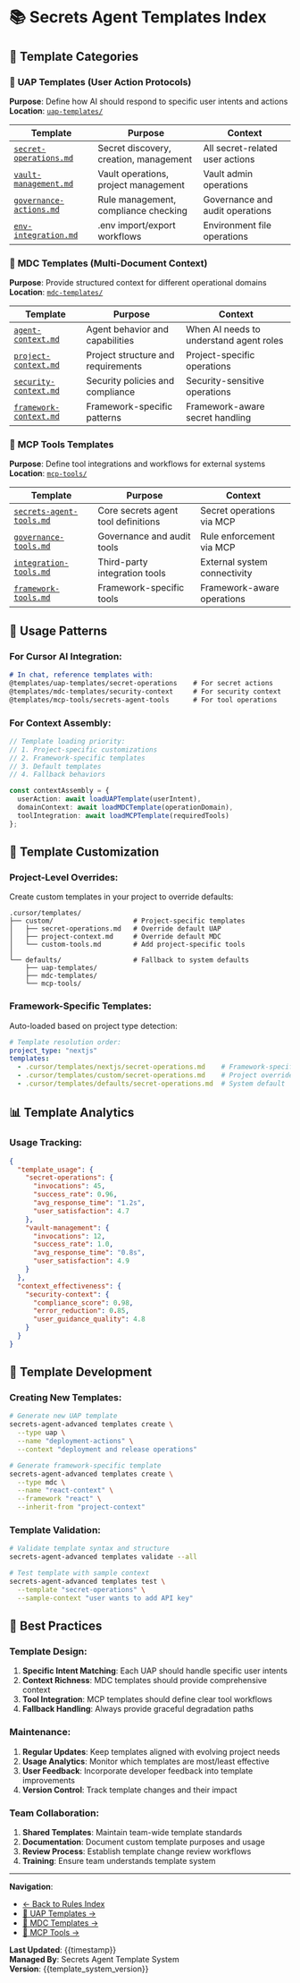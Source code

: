 # 📚 **Secrets Agent Templates Index**

## 🎯 **Template Categories**

### 🔄 **UAP Templates (User Action Protocols)**
**Purpose**: Define how AI should respond to specific user intents and actions
**Location**: [`uap-templates/`](./uap-templates/)

| Template | Purpose | Context |
|----------|---------|---------|
| [`secret-operations.md`](./uap-templates/secret-operations.md) | Secret discovery, creation, management | All secret-related user actions |
| [`vault-management.md`](./uap-templates/vault-management.md) | Vault operations, project management | Vault admin operations |
| [`governance-actions.md`](./uap-templates/governance-actions.md) | Rule management, compliance checking | Governance and audit operations |
| [`env-integration.md`](./uap-templates/env-integration.md) | .env import/export workflows | Environment file operations |

### 📄 **MDC Templates (Multi-Document Context)**
**Purpose**: Provide structured context for different operational domains
**Location**: [`mdc-templates/`](./mdc-templates/)

| Template | Purpose | Context |
|----------|---------|---------|
| [`agent-context.md`](./mdc-templates/agent-context.md) | Agent behavior and capabilities | When AI needs to understand agent roles |
| [`project-context.md`](./mdc-templates/project-context.md) | Project structure and requirements | Project-specific operations |
| [`security-context.md`](./mdc-templates/security-context.md) | Security policies and compliance | Security-sensitive operations |
| [`framework-context.md`](./mdc-templates/framework-context.md) | Framework-specific patterns | Framework-aware secret handling |

### 🔧 **MCP Tools Templates**
**Purpose**: Define tool integrations and workflows for external systems
**Location**: [`mcp-tools/`](./mcp-tools/)

| Template | Purpose | Context |
|----------|---------|---------|
| [`secrets-agent-tools.md`](./mcp-tools/secrets-agent-tools.md) | Core secrets agent tool definitions | Secret operations via MCP |
| [`governance-tools.md`](./mcp-tools/governance-tools.md) | Governance and audit tools | Rule enforcement via MCP |
| [`integration-tools.md`](./mcp-tools/integration-tools.md) | Third-party integration tools | External system connectivity |
| [`framework-tools.md`](./mcp-tools/framework-tools.md) | Framework-specific tools | Framework-aware operations |

## 🚀 **Usage Patterns**

### **For Cursor AI Integration:**
```markdown
# In chat, reference templates with:
@templates/uap-templates/secret-operations    # For secret actions
@templates/mdc-templates/security-context     # For security context
@templates/mcp-tools/secrets-agent-tools      # For tool operations
```

### **For Context Assembly:**
```typescript
// Template loading priority:
// 1. Project-specific customizations
// 2. Framework-specific templates  
// 3. Default templates
// 4. Fallback behaviors

const contextAssembly = {
  userAction: await loadUAPTemplate(userIntent),
  domainContext: await loadMDCTemplate(operationDomain),
  toolIntegration: await loadMCPTemplate(requiredTools)
};
```

## 🎨 **Template Customization**

### **Project-Level Overrides:**
Create custom templates in your project to override defaults:

```
.cursor/templates/
├── custom/                    # Project-specific templates
│   ├── secret-operations.md   # Override default UAP
│   ├── project-context.md     # Override default MDC
│   └── custom-tools.md        # Add project-specific tools
│
└── defaults/                  # Fallback to system defaults
    ├── uap-templates/
    ├── mdc-templates/
    └── mcp-tools/
```

### **Framework-Specific Templates:**
Auto-loaded based on project type detection:

```yaml
# Template resolution order:
project_type: "nextjs"
templates:
  - .cursor/templates/nextjs/secret-operations.md    # Framework-specific
  - .cursor/templates/custom/secret-operations.md    # Project override
  - .cursor/templates/defaults/secret-operations.md  # System default
```

## 📊 **Template Analytics**

### **Usage Tracking:**
```json
{
  "template_usage": {
    "secret-operations": {
      "invocations": 45,
      "success_rate": 0.96,
      "avg_response_time": "1.2s",
      "user_satisfaction": 4.7
    },
    "vault-management": {
      "invocations": 12,
      "success_rate": 1.0,
      "avg_response_time": "0.8s",
      "user_satisfaction": 4.9
    }
  },
  "context_effectiveness": {
    "security-context": {
      "compliance_score": 0.98,
      "error_reduction": 0.85,
      "user_guidance_quality": 4.8
    }
  }
}
```

## 🔧 **Template Development**

### **Creating New Templates:**
```bash
# Generate new UAP template
secrets-agent-advanced templates create \
  --type uap \
  --name "deployment-actions" \
  --context "deployment and release operations"

# Generate framework-specific template
secrets-agent-advanced templates create \
  --type mdc \
  --name "react-context" \
  --framework "react" \
  --inherit-from "project-context"
```

### **Template Validation:**
```bash
# Validate template syntax and structure
secrets-agent-advanced templates validate --all

# Test template with sample context
secrets-agent-advanced templates test \
  --template "secret-operations" \
  --sample-context "user wants to add API key"
```

## 🎯 **Best Practices**

### **Template Design:**
1. **Specific Intent Matching**: Each UAP should handle specific user intents
2. **Context Richness**: MDC templates should provide comprehensive context
3. **Tool Integration**: MCP templates should define clear tool workflows
4. **Fallback Handling**: Always provide graceful degradation paths

### **Maintenance:**
1. **Regular Updates**: Keep templates aligned with evolving project needs
2. **Usage Analytics**: Monitor which templates are most/least effective
3. **User Feedback**: Incorporate developer feedback into template improvements
4. **Version Control**: Track template changes and their impact

### **Team Collaboration:**
1. **Shared Templates**: Maintain team-wide template standards
2. **Documentation**: Document custom template purposes and usage
3. **Review Process**: Establish template change review workflows
4. **Training**: Ensure team understands template system

---

**Navigation**:
- [← Back to Rules Index](../rules/index.md)
- [🔄 UAP Templates →](./uap-templates/)
- [📄 MDC Templates →](./mdc-templates/)
- [🔧 MCP Tools →](./mcp-tools/)

**Last Updated**: {{timestamp}}  
**Managed By**: Secrets Agent Template System  
**Version**: {{template_system_version}} 